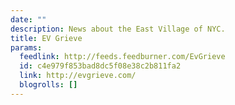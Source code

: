 ```yaml
---
date: ""
description: News about the East Village of NYC.
title: EV Grieve
params:
  feedlink: http://feeds.feedburner.com/EvGrieve
  id: c4e979f853bad8dc5f08e38c2b811fa2
  link: http://evgrieve.com/
  blogrolls: []
---
```

